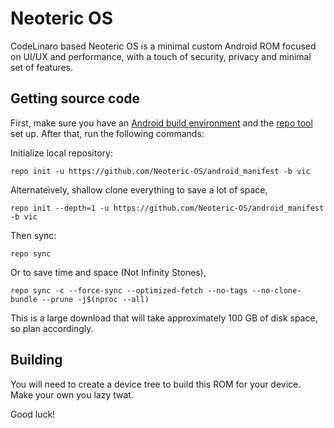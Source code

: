 # Neoteric OS

CodeLinaro based Neoteric OS is a minimal custom Android ROM focused on UI/UX and performance, with a touch of security, privacy and minimal set of features.

## Getting source code

First, make sure you have an [Android build environment](https://source.android.com/setup/build/initializing) and the [repo tool](https://source.android.com/setup/build/downloading) set up. After that, run the following commands:

Initialize local repository:
```
repo init -u https://github.com/Neoteric-OS/android_manifest -b vic
```
Alternateively, shallow clone everything to save a lot of space,
```
repo init --depth=1 -u https://github.com/Neoteric-OS/android_manifest -b vic
```

Then sync:
```
repo sync
```

Or to save time and space (Not Infinity Stones),
```
repo sync -c --force-sync --optimized-fetch --no-tags --no-clone-bundle --prune -j$(nproc --all)
```

This is a large download that will take approximately 100 GB of disk space, so plan accordingly.

## Building

You will need to create a device tree to build this ROM for your device. Make your own you lazy twat.

Good luck!
